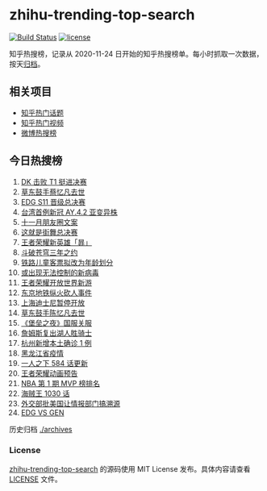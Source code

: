 # zhihu-trending-top-search

[![Build Status](https://github.com/justjavac/zhihu-trending-top-search/workflows/ci/badge.svg?branch=main)](https://github.com/justjavac/zhihu-trending-top-search/actions)
[![license](https://img.shields.io/github/license/justjavac/zhihu-trending-top-search)](https://github.com/justjavac/zhihu-trending-top-search/blob/main/LICENSE)

知乎热搜榜，记录从 2020-11-24 日开始的知乎热搜榜单。每小时抓取一次数据，按天[归档](./archives)。

## 相关项目

- [知乎热门话题](https://github.com/justjavac/zhihu-trending-hot-questions)
- [知乎热门视频](https://github.com/justjavac/zhihu-trending-hot-video)
- [微博热搜榜](https://github.com/justjavac/weibo-trending-hot-search)

## 今日热搜榜

<!-- BEGIN -->
<!-- 最后更新时间 Mon Nov 01 2021 15:13:57 GMT+0800 (China Standard Time) -->

1. [DK 击败 T1 挺进决赛](https://www.zhihu.com/search?q=DK)
1. [草东鼓手蔡忆凡去世](https://www.zhihu.com/search?q=草东没有派对)
1. [EDG S11 晋级总决赛](https://www.zhihu.com/search?q=edg)
1. [台湾首例新冠 AY.4.2 亚变异株](https://www.zhihu.com/search?q=台湾新冠)
1. [十一月朋友圈文案](https://www.zhihu.com/search?q=十一月)
1. [这就是街舞总决赛](https://www.zhihu.com/search?q=这就是街舞)
1. [王者荣耀新英雄「暃」](https://www.zhihu.com/search?q=暃)
1. [斗破苍穹三年之约](https://www.zhihu.com/search?q=斗破苍穹特别篇3)
1. [铁路儿童客票拟改为年龄划分](https://www.zhihu.com/search?q=儿童客票)
1. [或出现无法控制的新病毒](https://www.zhihu.com/search?q=新病毒)
1. [王者荣耀开放世界新游](https://www.zhihu.com/search?q=王者荣耀世界)
1. [东京地铁纵火砍人事件](https://www.zhihu.com/search?q=东京地铁)
1. [上海迪士尼暂停开放](https://www.zhihu.com/search?q=上海迪士尼)
1. [草东鼓手陈忆凡去世](https://www.zhihu.com/search?q=草东没有派对)
1. [《堡垒之夜》国服关服](https://www.zhihu.com/search?q=堡垒之夜)
1. [詹姆斯复出湖人胜骑士](https://www.zhihu.com/search?q=詹姆斯)
1. [杭州新增本土确诊 1 例](https://www.zhihu.com/search?q=杭州疫情)
1. [黑龙江省疫情](https://www.zhihu.com/search?q=黑龙江疫情)
1. [一人之下 584 话更新](https://www.zhihu.com/search?q=一人之下)
1. [王者荣耀动画预告](https://www.zhihu.com/search?q=王者荣耀动画)
1. [NBA 第 1 期 MVP 榜排名](https://www.zhihu.com/search?q=MVP)
1. [海贼王 1030 话](https://www.zhihu.com/search?q=海贼王)
1. [外交部批美国让情报部门搞溯源](https://www.zhihu.com/search?q=新冠病毒溯源报告)
1. [EDG VS GEN](https://www.zhihu.com/search?q=edg)

<!-- END -->

历史归档 [./archives](./archives)

### License

[zhihu-trending-top-search](https://github.com/justjavac/zhihu-trending-top-search)
的源码使用 MIT License 发布。具体内容请查看 [LICENSE](./LICENSE) 文件。
